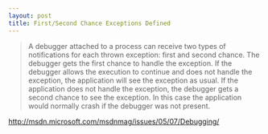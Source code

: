 ```yaml
---
layout: post
title: First/Second Chance Exceptions Defined
---
```


> A debugger attached to a process can receive two types of notifications for each thrown exception: first and second chance. The debugger gets the first chance to handle the exception. If the debugger allows the execution to continue and does not handle the exception, the application will see the exception as usual. If the application does not handle the exception, the debugger gets a second chance to see the exception. In this case the application would normally crash if the debugger was not present.

http://msdn.microsoft.com/msdnmag/issues/05/07/Debugging/
